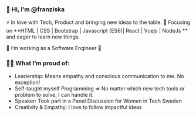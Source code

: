 ### 👋 Hi, I’m @franziska
⚡ In love with Tech, Product and bringing new ideas to the table.
👀 Focusing on **HTML | CSS | Bootstrap | Javascript (ES6)| React | Vuejs | NodeJs ** and eager to learn new things.

🌱 I’m working as a Software Engineer 🎉

### 👩‍💻 What I’m proud of: 
- Leadership: Means empathy and conscious communication to me. No exception!
- Self-taught myself Programming => No matter which new tech tools or problem to solve, I can handle it.
- Speaker: Took part in a Panel Discussion for Women in Tech Sweden
- Creativity & Empathy: I love to follow impactful ideas

<!---
franziskapendzialek/franziskapendzialek is a ✨ special ✨ repository because its `README.md` (this file) appears on your GitHub profile.
You can click the Preview link to take a look at your changes.
--->
